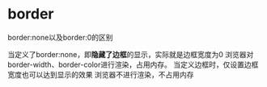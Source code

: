 
# border

border:none以及border:0的区别

当定义了border:none，即**隐藏了边框**的显示，实际就是边框宽度为0
浏览器对border-width、border-color进行渲染，占用内存。
当定义边框时，仅设置边框宽度也可以达到显示的效果
浏览器不进行渲染，不占用内存